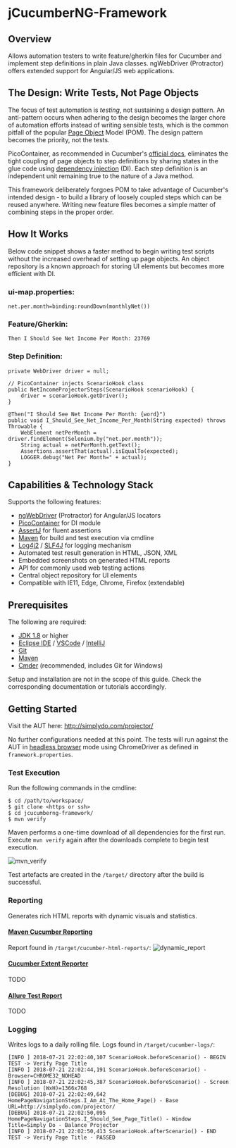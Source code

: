 # jCucumberNG-Framework

## Overview
Allows automation testers to write feature/gherkin files for Cucumber and implement step definitions in plain Java classes. ngWebDriver (Protractor) offers extended support for Angular/JS web applications.

## The Design: Write Tests, Not Page Objects
The focus of test automation is _testing_, not sustaining a design pattern. An anti-pattern occurs when adhering to the design becomes the larger chore of automation efforts instead of writing sensible tests, which is the common pitfall of the popular [Page Object](https://github.com/SeleniumHQ/selenium/wiki/PageObjects) Model (POM). The design pattern becomes the priority, not the tests.

PicoContainer, as recommended in Cucumber's [official docs](https://docs.cucumber.io/cucumber/state/#dependency-injection), eliminates the tight coupling of page objects to step definitions by sharing states in the glue code using [dependency injection](http://picocontainer.com/injection.html) (DI). Each step definition is an independent unit remaining true to the nature of a Java method.

This framework deliberately forgoes POM to take advantage of Cucumber's intended design - to build a library of loosely coupled steps which can be reused anywhere. Writing new feature files becomes a simple matter of combining steps in the proper order.

## How It Works
Below code snippet shows a faster method to begin writing test scripts without the increased overhead of setting up page objects. An object repository is a known approach for storing UI elements but becomes more efficient with DI.

### ui-map.properties:
~~~
net.per.month=binding:roundDown(monthlyNet())
~~~

### Feature/Gherkin:
~~~
Then I Should See Net Income Per Month: 23769
~~~

### Step Definition:
~~~
private WebDriver driver = null;

// PicoContainer injects ScenarioHook class
public NetIncomeProjectorSteps(ScenarioHook scenarioHook) {
    driver = scenarioHook.getDriver();
}

@Then("I Should See Net Income Per Month: {word}")
public void I_Should_See_Net_Income_Per_Month(String expected) throws Throwable {
    WebElement netPerMonth = driver.findElement(Selenium.by("net.per.month"));
    String actual = netPerMonth.getText();
    Assertions.assertThat(actual).isEqualTo(expected);
    LOGGER.debug("Net Per Month=" + actual);
}
~~~

## Capabilities & Technology Stack
Supports the following features:
- [ngWebDriver](https://github.com/paul-hammant/ngWebDriver) (Protractor) for Angular/JS locators
- [PicoContainer](http://picocontainer.com/) for DI module
- [AssertJ](http://joel-costigliola.github.io/assertj/) for fluent assertions
- [Maven](https://maven.apache.org/) for build and test execution via cmdline
- [Log4j2](https://logging.apache.org/log4j/2.x/) / [SLF4J](https://www.slf4j.org/) for logging mechanism
- Automated test result generation in HTML, JSON, XML
- Embedded screenshots on generated HTML reports
- API for commonly used web testing actions
- Central object repository for UI elements
- Compatible with IE11, Edge, Chrome, Firefox (extendable)

## Prerequisites
The following are required:
- [JDK 1.8](http://www.oracle.com/technetwork/java/javase/downloads/jdk8-downloads-2133151.html) or higher
- [Eclipse IDE](http://www.eclipse.org/downloads/eclipse-packages/) / [VSCode](https://code.visualstudio.com/download) / [IntelliJ](https://www.jetbrains.com/idea/download/#section=windows)
- [Git](https://git-scm.com/downloads)
- [Maven](https://maven.apache.org/download.cgi)
- [Cmder](http://cmder.net/) (recommended, includes Git for Windows)

Setup and installation are not in the scope of this guide. Check the corresponding documentation or tutorials accordingly.

## Getting Started
Visit the AUT here: http://simplydo.com/projector/

No further configurations needed at this point. The tests will run against the AUT in [headless browser](https://en.wikipedia.org/wiki/Headless_browser) mode using ChromeDriver as defined in `framework.properties`.

### Test Execution

Run the following commands in the cmdline:
~~~
$ cd /path/to/workspace/
$ git clone <https or ssh>
$ cd jcucumberng-framework/
$ mvn verify
~~~

Maven performs a one-time download of all dependencies for the first run. Execute `mvn verify` again after the downloads complete to begin test execution.

![mvn_verify](https://user-images.githubusercontent.com/28589393/43071460-79da3de6-8ea5-11e8-9935-a6afc02d62d8.gif)

Test artefacts are created in the `/target/` directory after the build is successful.

### Reporting
Generates rich HTML reports with dynamic visuals and statistics.

#### [Maven Cucumber Reporting](https://github.com/damianszczepanik/maven-cucumber-reporting)
Report found in `/target/cucumber-html-reports/`:
![dynamic_report](https://user-images.githubusercontent.com/28589393/43090686-acbd9c00-8eda-11e8-9c08-d74c1a86e03b.gif)

#### [Cucumber Extent Reporter](https://github.com/email2vimalraj/CucumberExtentReporter)
TODO

#### [Allure Test Report](https://github.com/allure-framework)
TODO

### Logging
Writes logs to a daily rolling file. Logs found in `/target/cucumber-logs/`:
~~~
[INFO ] 2018-07-21 22:02:40,107 ScenarioHook.beforeScenario() - BEGIN TEST -> Verify Page Title
[INFO ] 2018-07-21 22:02:44,191 ScenarioHook.beforeScenario() - Browser=CHROME32_NOHEAD
[INFO ] 2018-07-21 22:02:45,387 ScenarioHook.beforeScenario() - Screen Resolution (WxH)=1366x768
[DEBUG] 2018-07-21 22:02:49,642 HomePageNavigationSteps.I_Am_At_The_Home_Page() - Base URL=http://simplydo.com/projector/
[DEBUG] 2018-07-21 22:02:50,095 HomePageNavigationSteps.I_Should_See_Page_Title() - Window Title=Simply Do - Balance Projector
[INFO ] 2018-07-21 22:02:50,413 ScenarioHook.afterScenario() - END TEST -> Verify Page Title - PASSED
~~~